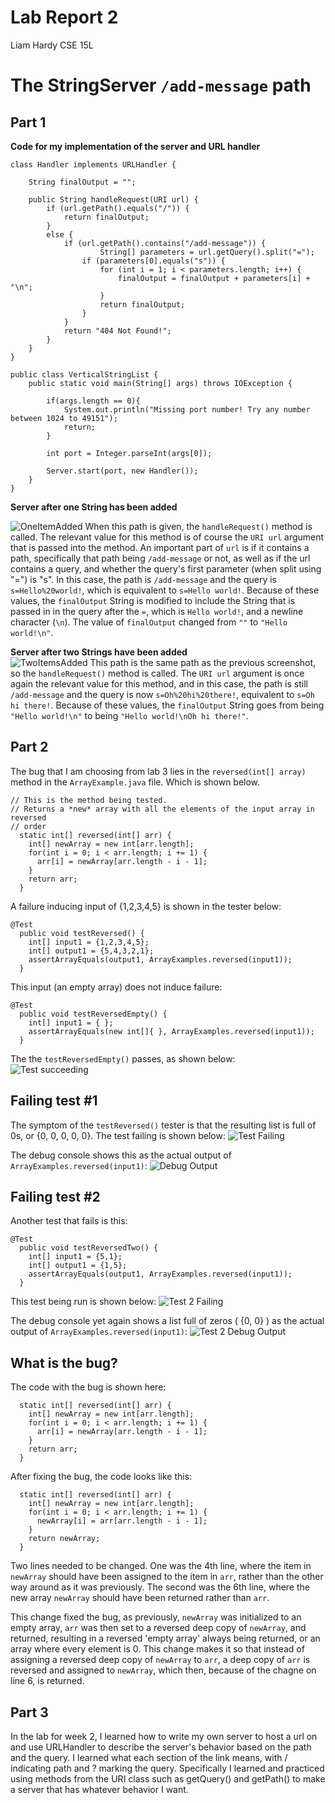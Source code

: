# Lab Report 2
Liam Hardy
CSE 15L


# The StringServer `/add-message` path
## Part 1
**Code for my implementation of the server and URL handler**
```
class Handler implements URLHandler {
   
    String finalOutput = "";

    public String handleRequest(URI url) {
        if (url.getPath().equals("/")) {
            return finalOutput;
        } 
        else {
            if (url.getPath().contains("/add-message")) {
                    String[] parameters = url.getQuery().split("=");
                if (parameters[0].equals("s")) {
                    for (int i = 1; i < parameters.length; i++) {
                        finalOutput = finalOutput + parameters[i] + "\n";
                    }
                    return finalOutput;
                }
            }
            return "404 Not Found!";
        }
    }
}

public class VerticalStringList {
    public static void main(String[] args) throws IOException {
       
        if(args.length == 0){
            System.out.println("Missing port number! Try any number between 1024 to 49151");
            return;
        }

        int port = Integer.parseInt(args[0]);

        Server.start(port, new Handler()); 
    }
}
```
  
  
  
  
**Server after one String has been added**  

![OneItemAdded](LabReportTwoScreenshots/LabReport2OneStringAdded.png)
When this path is given, the `handleRequest()` method is called. 
The relevant value for this method is of course the `URI url` argument that is passed into the method.
An important part of `url` is if it contains a path, specifically that path being `/add-message` or not, as well as
if the url contains a query, and whether the query's first parameter (when split using "=") is "s".
In this case, the path is `/add-message` and the query is `s=Hello%20world!`, which is equivalent to `s=Hello world!`.
Because of these values, the `finalOutput` String is modified to include the String that is passed in 
in the query after the `=`, which is `Hello world!`, and a newline character (`\n`). The value of `finalOutput` changed
from `""` to `"Hello world!\n"`.
  
  
  
  

**Server after two Strings have been added**  
![TwoItemsAdded](LabReportTwoScreenshots/LabReport2TwoStringsAdded.png)
This path is the same path as the previous screenshot, so the `handleRequest()` method is called.
The `URI url` argument is once again the relevant value for this method, and in this case, the path is still `/add-message` and
the query is now `s=Oh%20hi%20there!`, equivalent to `s=Oh hi there!`.
Because of these values, the `finalOutput` String goes from being `"Hello world!\n"` to being `"Hello world!\nOh hi there!"`.  
  
  
  
  
## Part 2
  
The bug that I am choosing from lab 3 lies in the `reversed(int[] array)` method in the `ArrayExample.java` file. Which is shown below. 
```
// This is the method being tested.
// Returns a *new* array with all the elements of the input array in reversed
// order
  static int[] reversed(int[] arr) {
    int[] newArray = new int[arr.length];
    for(int i = 0; i < arr.length; i += 1) {
      arr[i] = newArray[arr.length - i - 1];
    }
    return arr;
  }
```
A failure inducing input of {1,2,3,4,5} is shown in the tester below:
```
@Test
  public void testReversed() {
    int[] input1 = {1,2,3,4,5};
    int[] output1 = {5,4,3,2,1};
    assertArrayEquals(output1, ArrayExamples.reversed(input1));
  }
```
This input (an empty array) does not induce failure:
```
@Test
  public void testReversedEmpty() {
    int[] input1 = { };
    assertArrayEquals(new int[]{ }, ArrayExamples.reversed(input1));
  }
```
The the `testReversedEmpty()` passes, as shown below:  
![Test succeeding](LabReportTwoScreenshots/testReversedEmptySucceedingBetter.png)  
  
## Failing test #1  
The symptom of the `testReversed()` tester is that the resulting list is full of 0s, or {0, 0, 0, 0, 0}. The test failing is shown below:
![Test Failing](LabReportTwoScreenshots/testReversedTesterAndFailure.png)  
  
The debug console shows this as the actual output of `ArrayExamples.reversed(input1)`:
![Debug Output](LabReportTwoScreenshots/testReversedSymptoDebugConsoleSmaller.png)  
     
## Failing test #2  
Another test that fails is this:
```
@Test
  public void testReversedTwo() {
    int[] input1 = {5,1};
    int[] output1 = {1,5};
    assertArrayEquals(output1, ArrayExamples.reversed(input1));
  }
```  
This test being run is shown below:
![Test 2 Failing](LabReportTwoScreenshots/testReversedTwoFailing.png)  
  
The debug console yet again shows a list full of zeros ( {0, 0} ) as the actual output of `ArrayExamples.reversed(input1)`:
![Test 2 Debug Output](LabReportTwoScreenshots/testReversedTwoSymptomDebugConsole.png)  
  
  
## What is the bug?
The code with the bug is shown here:
```
  static int[] reversed(int[] arr) {
    int[] newArray = new int[arr.length];
    for(int i = 0; i < arr.length; i += 1) {
      arr[i] = newArray[arr.length - i - 1];
    }
    return arr;
  }
```
After fixing the bug, the code looks like this:
```
  static int[] reversed(int[] arr) {
    int[] newArray = new int[arr.length];
    for(int i = 0; i < arr.length; i += 1) {
      newArray[i] = arr[arr.length - i - 1];
    }
    return newArray;
  }
```
Two lines needed to be changed. One was the 4th line, where the item in `newArray` should have been assigned to the item in `arr`, rather than
the other way around as it was previously. The second was the 6th line, where the new array `newArray` should have been returned rather than `arr`.  
  
This change fixed the bug, as previously, `newArray` was initialized to an empty array, `arr` was then set to a reversed deep copy of `newArray`, and returned, resulting in a reversed 'empty array' always being returned, or an array where every element is 0. This change makes it so that instead of assigning a reversed deep copy of `newArray` to `arr`, a deep copy of `arr` is reversed and assigned to `newArray`, which then, because of the chagne on line 6, is returned.  
  
## Part 3  
  
In the lab for week 2, I learned how to write my own server to host a url on and use URLHandler to describe the server's behavior based on the path and the query. I learned what each section of the link means, with / indicating path and ? marking the query. Specifically I learned and practiced using methods from the URI class such as getQuery() and getPath() to make a server that has whatever behavior I want.


